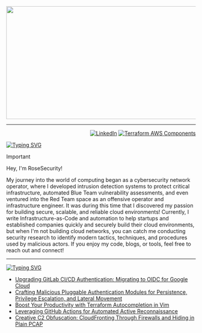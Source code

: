 <div id="header" align="center">
  <img src="https://github.com/RoseSecurity/RoseSecurity/assets/72598486/2bf4d90d-94ac-4a4f-b7d6-b0205b4687f2" width="1000" height="300"/>
</div>

---

<p align="right">
  <a href="https://www.linkedin.com/in/rosesecurity" title="LinkedIn"><img src="https://img.shields.io/badge/LinkedIn-blue.svg?style=for-the-badge" alt="LinkedIn"></a>
  <a href="https://github.com/cloudposse/terraform-aws-components" title="Terraform AWS Components"><img src="https://img.shields.io/badge/Terraform_AWS_Components-5C4EE6.svg?style=for-the-badge" alt="Terraform AWS Components"></a>
</p>

[![Typing SVG](https://readme-typing-svg.demolab.com?font=IBM+Plex+Mono&weight=500&size=30&duration=6000&pause=1000&color=F7F7F7&width=435&lines=About+Me%3A)](https://git.io/typing-svg)

> [!IMPORTANT]
> Hey, I'm RoseSecurity!
>
> My journey into the world of computing began as a cybersecurity network operator, where I developed intrusion detection systems to protect critical infrastructure, automated Blue Team vulnerability assessments, and even ventured into the Red Team space as an offensive operator and infrastructure engineer. It was during this time that I discovered my passion for building secure, scalable, and reliable cloud environments! Currently, I write Infrastructure-as-Code and automation to help startups and established companies quickly and securely build their cloud environments, but when I'm not building cloud networks, you can catch me conducting security research to identify modern tactics, techniques, and procedures used by malicious actors. If you enjoy my code, blogs, or tools, feel free to reach out and connect!

---

[![Typing SVG](https://readme-typing-svg.demolab.com?font=IBM+Plex+Mono&weight=500&size=30&duration=6000&pause=1000&color=F7F7F7&width=435&lines=Security+Blog%3A)](https://git.io/typing-svg)

<!-- BLOG-POST-LIST:START -->
- [Upgrading GitLab CI/CD Authentication: Migrating to OIDC for Google Cloud](https://dev.to/rosesecurity/upgrading-gitlab-cicd-authentication-migrating-to-oidc-for-google-cloud-3kd5)
- [Crafting Malicious Pluggable Authentication Modules for Persistence, Privilege Escalation, and Lateral Movement](https://dev.to/rosesecurity/crafting-malicious-pluggable-authentication-modules-for-persistence-privilege-escalation-and-lateral-movement-183i)
- [Boost Your Productivity with Terraform Autocompletion in Vim](https://dev.to/rosesecurity/boost-your-productivity-with-terraform-autocompletion-in-vim-4lik)
- [Leveraging GitHub Actions for Automated Active Reconnaissance](https://dev.to/rosesecurity/leveraging-github-actions-for-automated-active-reconnaissance-ffk)
- [Creative C2 Obfuscation: CloudFronting Through Firewalls and Hiding in Plain PCAP](https://dev.to/rosesecurity/creative-c2-obfuscation-cloudfronting-through-firewalls-and-hiding-in-plain-pcap-3dkg)
<!-- BLOG-POST-LIST:END -->
